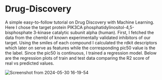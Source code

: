 # Drug-Discovery
A simple easy-to-follow tutorial on Drug Discovery with Machine Learning. Here I chose the target protein PIK3CA phosphatidylinositol-4,5-bisphosphate 3-kinase catalytic subunit alpha (human). First, I fetched the data from the chembl of known experimentally validated inhibitors of our target. Using the smiles of each compound I calculated the rdkit descriptors which later on serve as features while the corresponding pic50 value is the the label. Since the pic50 is continuous, I trained a regression model. 
Below are the regression plots of train and test data comparing the R2 score of real vs predicted values. 

![Screenshot from 2024-05-30 16-19-54](https://github.com/sumone-compbio/drug-discovery/assets/43076959/61fae071-1bc8-4d7c-944e-34b57999eabb)
